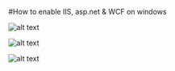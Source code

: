 #How to enable IIS, asp.net & WCF on windows

![alt text](https://i.stack.imgur.com/T7eS7.png)

![alt text](https://i.stack.imgur.com/Ynfe4.png)

![alt text](https://i.stack.imgur.com/b1zLj.png)

